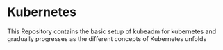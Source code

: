 # Kubernetes
This Repository contains the basic setup of kubeadm for kubernetes and gradually progresses as the different concepts of Kubernetes unfolds
